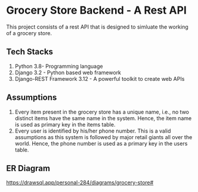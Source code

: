 # Grocery Store Backend - A Rest API
This project consists of a rest API that is designed to simluate the working of a grocery store. 
## Tech Stacks
1. Python 3.8- Programming language
2. Django 3.2 - Python based web framework
3. Django-REST Framework 3.12 - A powerful toolkit to create web APIs
## Assumptions
1. Every item present in the grocery store has a unique name, i.e., no two distinct items have the same name in the system. Hence, the item name is used as primary key in the items table.
2. Every user is identified by his/her phone number. This is a valid assumptions as this system is followed by major retail giants all over the world. Hence, the phone number is used as a primary key in the users table.
## ER Diagram
https://drawsql.app/personal-284/diagrams/grocery-store#
